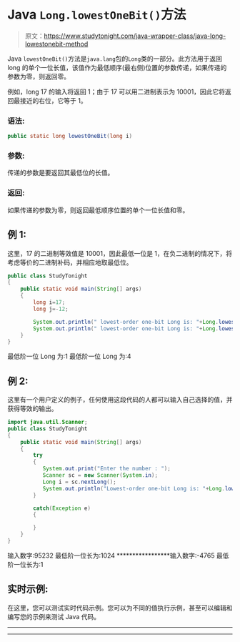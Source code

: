 # Java `Long.lowestOneBit()`方法

> 原文：<https://www.studytonight.com/java-wrapper-class/java-long-lowestonebit-method>

Java `lowestOneBit()`方法是`java.lang`包的`Long`类的一部分。此方法用于返回 long 的单个一位长值，该值作为最低顺序(最右侧)位置的参数传递，如果传递的参数为零，则返回零。

例如，long 17 的输入将返回 1；由于 17 可以用二进制表示为 10001，因此它将返回最接近的右位，它等于 1。

### 语法:

```java
public static long lowestOneBit(long i)
```

### 参数:

传递的参数是要返回其最低位的长值。

### 返回:

如果传递的参数为零，则返回最低顺序位置的单个一位长值和零。

## 例 1:

这里，17 的二进制等效值是 10001，因此最低一位是 1，在负二进制的情况下，将考虑等价的二进制补码，并相应地取最低位。

```java
public class StudyTonight
{  
    public static void main(String[] args) 
    {  
        long i=17;
        long j=-12;

        System.out.println(" lowest-order one-bit Long is: "+Long.lowestOneBit(i));  
        System.out.println(" lowest-order one-bit Long is: "+Long.lowestOneBit(j));  
    }  
}
```

最低阶一位 Long 为:1
最低阶一位 Long 为:4

## 例 2:

这里有一个用户定义的例子，任何使用这段代码的人都可以输入自己选择的值，并获得等效的输出。

```java
import java.util.Scanner;  
public class StudyTonight
{  
    public static void main(String[] args)
    {  
        try
        {
           System.out.print("Enter the number : ");  
           Scanner sc = new Scanner(System.in);  
           Long i = sc.nextLong();  
           System.out.println("Lowest-order one-bit Long is: "+Long.lowestOneBit(i));  
        }

        catch(Exception e)
        {

        }
    }
} 
```

输入数字:95232
最低阶一位长为:1024
*****************输入数字:-4765
最低阶一位长为:1

## 实时示例:

在这里，您可以测试实时代码示例。您可以为不同的值执行示例，甚至可以编辑和编写您的示例来测试 Java 代码。

* * *

* * *